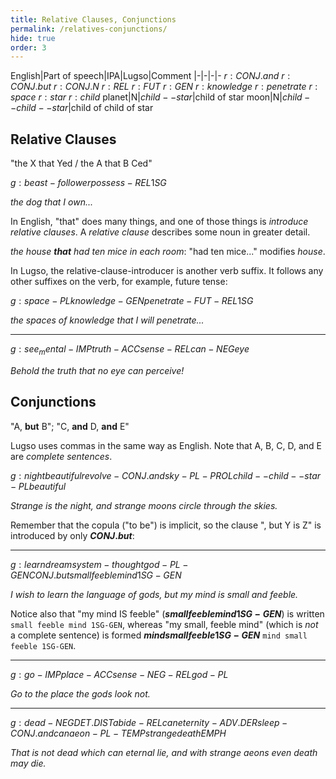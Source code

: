 ```yaml
---
title: Relative Clauses, Conjunctions
permalink: /relatives-conjunctions/
hide: true
order: 3
---
```


English|Part of speech|IPA|Lugso|Comment
|-|-|-|-
${r: CONJ.and}$
${r: CONJ.but}$
${r: CONJ.N}$
${r: REL}$
${r: FUT}$
${r: GEN}$
${r: knowledge}$
${r: penetrate}$
${r: space}$
${r: star}$
${r: child}$
planet|N|${child--star}$|child of star
moon|N|${child--child--star}$|child of child of star

## Relative Clauses

"the X that Yed / the A that B Ced"

${g: beast-follower possess-REL 1SG}$

_the dog that I own..._

In English, "that" does many things, and one of those things is _introduce relative clauses_. A _relative clause_ describes some noun in greater detail.

_the house **that** had ten mice in each room_: "had ten mice..." modifies _house_.

In Lugso, the relative-clause-introducer is another verb suffix. It follows any other suffixes on the verb, for example, future tense:

${g: space-PL knowledge-GEN penetrate-FUT-REL 1SG}$

_the spaces of knowledge that I will penetrate..._

---

${g: see_mental-IMP truth-ACC sense-REL can-NEG eye}$

_Behold the truth that no eye can perceive!_

## Conjunctions

"A, **but** B"; "C, **and** D, **and** E"

Lugso uses commas in the same way as English. Note that A, B, C, D, and E are _complete sentences_.

${g: night beautiful revolve-CONJ.and sky-PL-PROL child--child--star-PL beautiful}$

_Strange is the night, and strange moons circle through the skies._

Remember that the copula ("to be") is implicit, so the clause ", but Y is Z" is introduced by only **${CONJ.but}$**:

---

${g: learn dream system-thought god-PL-GEN CONJ.but small feeble mind 1SG-GEN}$

_I wish to learn the language of gods, but my mind is small and feeble._

Notice also that "my mind IS feeble" (**${small feeble mind 1SG-GEN}$**) is written `small feeble mind 1SG-GEN`, whereas "my small, feeble mind" (which is _not_ a complete sentence) is formed **${mind small feeble 1SG-GEN}$** `mind small feeble 1SG-GEN`.

---

${g: go-IMP place-ACC sense-NEG-REL god-PL}$

_Go to the place the gods look not._

---

${g: dead-NEG DET.DIST abide-REL can eternity-ADV.DER sleep-CONJ.and can aeon-PL-TEMP strange death EMPH}$

_That is not dead which can eternal lie, and with strange aeons even death may die._